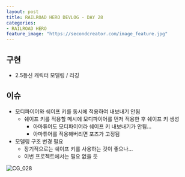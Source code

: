 ```yaml
---
layout: post
title: RAILROAD HERO DEVLOG - DAY 28
categories:
- RAILROAD HERO
feature_image: "https://secondcreator.com/image_feature.jpg"
---
```


## 구현
- 2.5등신 캐릭터 모델링 / 리깅

## 이슈
- 모디파이어와 쉐이프 키를 동시에 적용하여 내보내기 안됨
  - 쉐이프 키를 적용할 메시에 모디파이어를 먼저 적용한 후 쉐이프 키 생성
    - 아마튜어도 모디파이어라 쉐이프 키 내보내기가 안됨…
    - 아마튜어를 적용해버리면 포즈가 고정됨
- 모델링 구조 변경 필요
  - 장기적으로는 쉐이프 키를 사용하는 것이 좋으나…
  - 이번 프로젝트에서는 필요 없을 듯

![CG_028](https://secondcreator.com/blog/imgs/CG_028.PNG)
